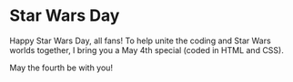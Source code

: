 # Star Wars Day

Happy Star Wars Day, all fans! To help unite the coding and Star Wars worlds together, I bring you a May 4th special (coded in HTML and CSS).

May the fourth be with you!
